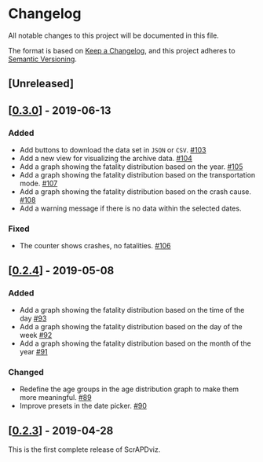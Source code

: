 # Changelog

All notable changes to this project will be documented in this file.

The format is based on [Keep a Changelog](https://keepachangelog.com/en/1.0.0/),
and this project adheres to [Semantic Versioning](https://semver.org/spec/v2.0.0.html).

## [Unreleased]

## [[0.3.0]] - 2019-06-13

### Added

- Add buttons to download the data set in `JSON` or `CSV`. [#103]
- Add a new view for visualizing the archive data. [#104]
- Add a graph showing the fatality distribution based on the year. [#105]
- Add a graph showing the fatality distribution based on the transportation mode. [#107]
- Add a graph showing the fatality distribution based on the crash cause. [#108]
- Add a warning message if there is no data within the selected dates.

### Fixed

- The counter shows crashes, no fatalities. [#106]

## [[0.2.4]] - 2019-05-08

### Added

- Add a graph showing the fatality distribution based on the time of the day [#93]
- Add a graph showing the fatality distribution based on the day of the week [#92]
- Add a graph showing the fatality distribution based on the month of the year [#91]

### Changed

- Redefine the age groups in the age distribution graph to make them more meaningful. [#89]
- Improve presets in the date picker. [#90]

## [[0.2.3]] - 2019-04-28

This is the first complete release of ScrAPDviz.

[//]: # (Release links)
[0.2.3]: https://github.com/scrapd/scrapdviz/releases/tag/0.2.3
[0.2.4]: https://github.com/scrapd/scrapdviz/releases/tag/0.2.4
[0.3.0]: https://github.com/scrapd/scrapdviz/releases/tag/0.3.0

[//]: # (PR links)
[#89]: https://github.com/scrapd/scrapdviz/pull/89
[#90]: https://github.com/scrapd/scrapdviz/pull/90
[#91]: https://github.com/scrapd/scrapdviz/pull/91
[#92]: https://github.com/scrapd/scrapdviz/pull/92
[#93]: https://github.com/scrapd/scrapdviz/pull/93
[#103]: https://github.com/scrapd/scrapdviz/pull/103
[#104]: https://github.com/scrapd/scrapdviz/pull/104
[#105]: https://github.com/scrapd/scrapdviz/pull/105
[#106]: https://github.com/scrapd/scrapdviz/pull/106
[#107]: https://github.com/scrapd/scrapdviz/pull/107
[#108]: https://github.com/scrapd/scrapdviz/pull/108
